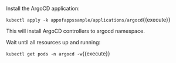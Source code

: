 Install the ArgoCD application:

`kubectl apply -k appofappssample/applications/argocd`{{execute}}

This will install ArgoCD controllers to argocd namespace.

Wait until all resources up and running:

`kubectl get pods -n argocd -w`{{execute}}

